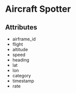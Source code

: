 # Aircraft Spotter

## Attributes

- airframe_id
- flight
- altitude
- speed
- heading
- lat
- lon
- category
- timestamp
- rate
